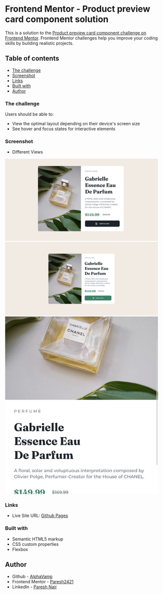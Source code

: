 # Frontend Mentor - Product preview card component solution

This is a solution to the [Product preview card component challenge on Frontend Mentor](https://www.frontendmentor.io/challenges/product-preview-card-component-GO7UmttRfa). Frontend Mentor challenges help you improve your coding skills by building realistic projects. 

## Table of contents

- [The challenge](#the-challenge)
- [Screenshot](#screenshot)
- [Links](#links)
- [Built with](#built-with)
- [Author](#author)

### The challenge

Users should be able to:

- View the optimal layout depending on their device's screen size
- See hover and focus states for interactive elements

### Screenshot

- Different Views

![Active-State](./screenshots/active-state.jpg)
![Desktop-Design](./screenshots/desktop-view.jpg)
![Mobile-Design](./screenshots/mobile-view.jpg)

### Links

- Live Site URL: [Github Pages]()

### Built with

- Semantic HTML5 markup
- CSS custom properties
- Flexbox

## Author

- Github - [AlphaVamp](https://github.com/AlphaVamp)
- Frontend Mentor - [Paresh2421](https://www.frontendmentor.io/profile/Paresh2421)
- LinkedIn - [Paresh Nair](https://www.linkedin.com/in/paresh-nair-1987b4254)


